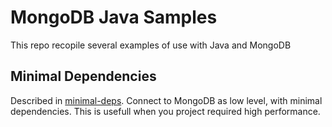 # MongoDB Java Samples

This repo recopile several examples of use with Java and MongoDB

## Minimal Dependencies

Described in [minimal-deps](./minimal-deps). 
Connect to MongoDB as low level, with minimal dependencies. 
This is usefull when you project required high performance.

